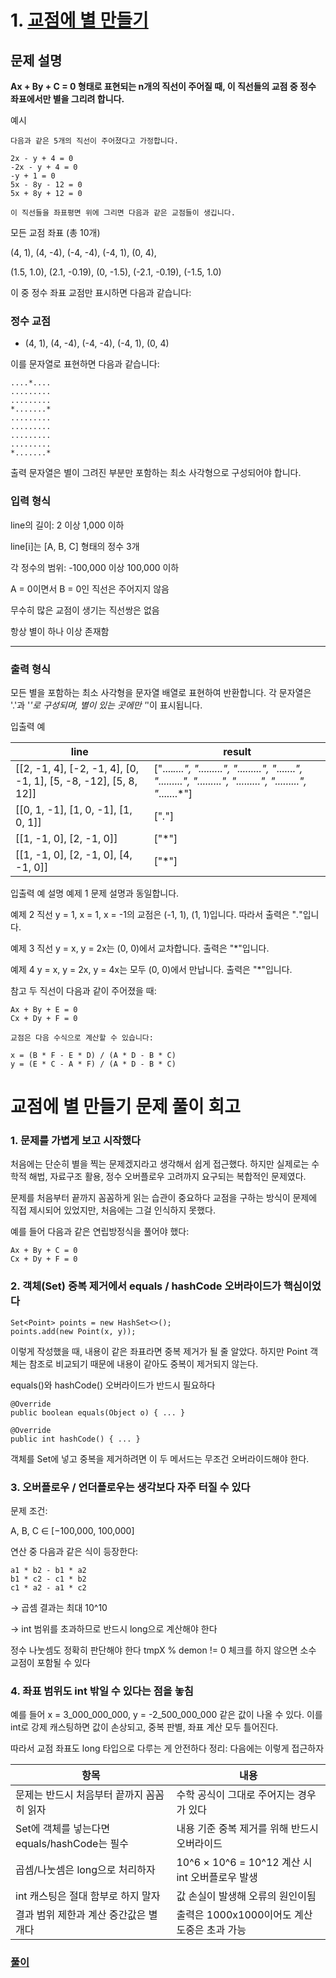 # 1. [교점에 별 만들기](https://school.programmers.co.kr/learn/courses/30/lessons/87377)

## 문제 설명

**Ax + By + C = 0 형태로 표현되는 n개의 직선이 주어질 때, 이 직선들의 교점 중 정수 좌표에서만 별을 그리려 합니다.**

예시

	다음과 같은 5개의 직선이 주어졌다고 가정합니다.

	2x - y + 4 = 0 
	-2x - y + 4 = 0 
	-y + 1 = 0 
	5x - 8y - 12 = 0
	5x + 8y + 12 = 0

	이 직선들을 좌표평면 위에 그리면 다음과 같은 교점들이 생깁니다.

모든 교점 좌표 (총 10개)

(4, 1), (4, -4), (-4, -4), (-4, 1), (0, 4),

(1.5, 1.0), (2.1, -0.19), (0, -1.5), (-2.1, -0.19), (-1.5, 1.0)

이 중 정수 좌표 교점만 표시하면 다음과 같습니다:

### 정수 교점

 - (4, 1), (4, -4), (-4, -4), (-4, 1), (0, 4)

이를 문자열로 표현하면 다음과 같습니다:

```
....*....
.........
.........
*.......*
.........
.........
.........
.........
*.......*
```

출력 문자열은 별이 그려진 부분만 포함하는 최소 사각형으로 구성되어야 합니다.

### 입력 형식

line의 길이: 2 이상 1,000 이하

line[i]는 [A, B, C] 형태의 정수 3개

각 정수의 범위: -100,000 이상 100,000 이하

A = 0이면서 B = 0인 직선은 주어지지 않음

무수히 많은 교점이 생기는 직선쌍은 없음

항상 별이 하나 이상 존재함

---

### 출력 형식
모든 별을 포함하는 최소 사각형을 문자열 배열로 표현하여 반환합니다.
각 문자열은 '.'과 '*'로 구성되며, 별이 있는 곳에만 '*'이 표시됩니다.

입출력 예

| line                                                                                      | result                                                                                      |
|-------------------------------------------------------------------------------------------|---------------------------------------------------------------------------------------------|
| [[2, -1, 4], [-2, -1, 4], [0, -1, 1], [5, -8, -12], [5, 8, 12]]                             | ["....*....", ".........", ".........", "*.......*", ".........", ".........", ".........", ".........", "*.......*"] |
| [[0, 1, -1], [1, 0, -1], [1, 0, 1]]                                                        | ["*.*"]                                                                                     |
| [[1, -1, 0], [2, -1, 0]]                                                                   | ["*"]                                                                                       |
| [[1, -1, 0], [2, -1, 0], [4, -1, 0]]                                                       | ["*"]                                                                                       |
 

입출력 예 설명
예제 1
문제 설명과 동일합니다.

예제 2
직선 y = 1, x = 1, x = -1의 교점은 (-1, 1), (1, 1)입니다.
따라서 출력은 "*.*"입니다.

예제 3
직선 y = x, y = 2x는 (0, 0)에서 교차합니다.
출력은 "*"입니다.

예제 4
y = x, y = 2x, y = 4x는 모두 (0, 0)에서 만납니다.
출력은 "*"입니다.

참고
두 직선이 다음과 같이 주어졌을 때:

```
Ax + By + E = 0  
Cx + Dy + F = 0

교점은 다음 수식으로 계산할 수 있습니다:
```

```
x = (B * F - E * D) / (A * D - B * C)  
y = (E * C - A * F) / (A * D - B * C)
```

# 교점에 별 만들기 문제 풀이 회고

### 1. 문제를 가볍게 보고 시작했다
처음에는 단순히 별을 찍는 문제겠지라고 생각해서 쉽게 접근했다.
하지만 실제로는 수학적 해법, 자료구조 활용, 정수 오버플로우 고려까지 요구되는 복합적인 문제였다.

문제를 처음부터 끝까지 꼼꼼하게 읽는 습관이 중요하다
교점을 구하는 방식이 문제에 직접 제시되어 있었지만, 처음에는 그걸 인식하지 못했다.

예를 들어 다음과 같은 연립방정식을 풀어야 했다:

```
Ax + By + C = 0  
Cx + Dy + F = 0
```

### 2. 객체(Set) 중복 제거에서 equals / hashCode 오버라이드가 핵심이었다

```
Set<Point> points = new HashSet<>();
points.add(new Point(x, y));
```

이렇게 작성했을 때, 내용이 같은 좌표라면 중복 제거가 될 줄 알았다.
하지만 Point 객체는 참조로 비교되기 때문에 내용이 같아도 중복이 제거되지 않는다.

equals()와 hashCode() 오버라이드가 반드시 필요하다

```
@Override
public boolean equals(Object o) { ... }

@Override
public int hashCode() { ... }
```

객체를 Set에 넣고 중복을 제거하려면 이 두 메서드는 무조건 오버라이드해야 한다.

### 3. 오버플로우 / 언더플로우는 생각보다 자주 터질 수 있다
문제 조건:

A, B, C ∈ [−100,000, 100,000]

연산 중 다음과 같은 식이 등장한다:

```
a1 * b2 - b1 * a2  
b1 * c2 - c1 * b2  
c1 * a2 - a1 * c2
```

→ 곱셈 결과는 최대 10^10

→ int 범위를 초과하므로 반드시 long으로 계산해야 한다

정수 나눗셈도 정확히 판단해야 한다
tmpX % demon != 0 체크를 하지 않으면 소수 교점이 포함될 수 있다

### 4. 좌표 범위도 int 밖일 수 있다는 점을 놓침

예를 들어 x = 3_000_000_000, y = -2_500_000_000 같은 값이 나올 수 있다.
이를 int로 강제 캐스팅하면 값이 손상되고, 중복 판별, 좌표 계산 모두 틀어진다.

따라서 교점 좌표도 long 타입으로 다루는 게 안전하다
정리: 다음에는 이렇게 접근하자

| 항목| 내용
|-|-|
|문제는 반드시 처음부터 끝까지 꼼꼼히 읽자|수학 공식이 그대로 주어지는 경우가 있다|
|Set에 객체를 넣는다면 equals/hashCode는 필수|내용 기준 중복 제거를 위해 반드시 오버라이드|
|곱셈/나눗셈은 long으로 처리하자| 10^6 × 10^6 = 10^12 계산 시 int 오버플로우 발생|
|int 캐스팅은 절대 함부로 하지 말자|값 손실이 발생해 오류의 원인이됨|
|결과 범위 제한과 계산 중간값은 별개다|출력은 1000x1000이어도 계산 도중은 초과 가능|

### [풀이](https://github.com/nini4746/coding_test/blob/main/3%EC%9E%A5/1.java)